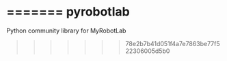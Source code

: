 
=======
pyrobotlab
==========

Python community library for MyRobotLab
>>>>>>> 78e2b7b41d051f4a7e7863be77f522306005d5b0
